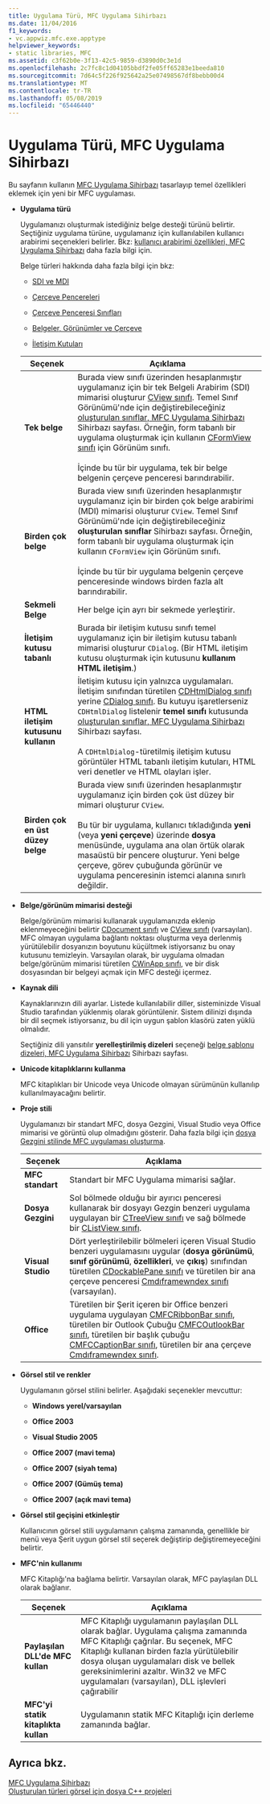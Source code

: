```yaml
---
title: Uygulama Türü, MFC Uygulama Sihirbazı
ms.date: 11/04/2016
f1_keywords:
- vc.appwiz.mfc.exe.apptype
helpviewer_keywords:
- static libraries, MFC
ms.assetid: c3f62b0e-3f13-42c5-9859-d3890d0c3e1d
ms.openlocfilehash: 2c7fc8c1d04105bbdf2fe05ff65283e1beeda810
ms.sourcegitcommit: 7d64c5f226f925642a25e07498567df8bebb00d4
ms.translationtype: MT
ms.contentlocale: tr-TR
ms.lasthandoff: 05/08/2019
ms.locfileid: "65446440"
---
```

# <a name="application-type-mfc-application-wizard"></a>Uygulama Türü, MFC Uygulama Sihirbazı

Bu sayfanın kullanın [MFC Uygulama Sihirbazı](../../mfc/reference/mfc-application-wizard.md) tasarlayıp temel özellikleri eklemek için yeni bir MFC uygulaması.

- **Uygulama türü**

  Uygulamanızı oluşturmak istediğiniz belge desteği türünü belirtir. Seçtiğiniz uygulama türüne, uygulamanız için kullanılabilen kullanıcı arabirimi seçenekleri belirler. Bkz: [kullanıcı arabirimi özellikleri, MFC Uygulama Sihirbazı](../../mfc/reference/user-interface-features-mfc-application-wizard.md) daha fazla bilgi için.

   Belge türleri hakkında daha fazla bilgi için bkz:

  - [SDI ve MDI](../../mfc/sdi-and-mdi.md)

  - [Çerçeve Pencereleri](../../mfc/frame-windows.md)

  - [Çerçeve Penceresi Sınıfları](../../mfc/frame-window-classes.md)

  - [Belgeler, Görünümler ve Çerçeve](../../mfc/documents-views-and-the-framework.md)

  - [İletişim Kutuları](../../mfc/dialog-boxes.md)

  |Seçenek|Açıklama|
  |------------|-----------------|
  |**Tek belge**|Burada view sınıfı üzerinden hesaplanmıştır uygulamanız için bir tek Belgeli Arabirim (SDI) mimarisi oluşturur [CView sınıfı](../../mfc/reference/cview-class.md). Temel Sınıf Görünümü'nde için değiştirebileceğiniz [oluşturulan sınıflar, MFC Uygulama Sihirbazı](../../mfc/reference/generated-classes-mfc-application-wizard.md) Sihirbazı sayfası. Örneğin, form tabanlı bir uygulama oluşturmak için kullanın [CFormView sınıfı](../../mfc/reference/cformview-class.md) için Görünüm sınıfı.<br /><br /> İçinde bu tür bir uygulama, tek bir belge belgenin çerçeve penceresi barındırabilir.|
  |**Birden çok belge**|Burada view sınıfı üzerinden hesaplanmıştır uygulamanız için bir birden çok belge arabirimi (MDI) mimarisi oluşturur `CView`. Temel Sınıf Görünümü'nde için değiştirebileceğiniz **oluşturulan sınıflar** Sihirbazı sayfası. Örneğin, form tabanlı bir uygulama oluşturmak için kullanın `CFormView` için Görünüm sınıfı.<br /><br /> İçinde bu tür bir uygulama belgenin çerçeve penceresinde windows birden fazla alt barındırabilir.|
  |**Sekmeli Belge**|Her belge için ayrı bir sekmede yerleştirir.|
  |**İletişim kutusu tabanlı**|Burada bir iletişim kutusu sınıfı temel uygulamanız için bir iletişim kutusu tabanlı mimarisi oluşturur `CDialog`. (Bir HTML iletişim kutusu oluşturmak için kutusunu **kullanım HTML iletişim**.)|
  |**HTML iletişim kutusunu kullanın**|İletişim kutusu için yalnızca uygulamaları. İletişim sınıfından türetilen [CDHtmlDialog sınıfı](../../mfc/reference/cdhtmldialog-class.md) yerine [CDialog sınıfı](../../mfc/reference/cdialog-class.md). Bu kutuyu işaretlerseniz `CDHtmlDialog` listelenir **temel sınıfı** kutusunda [oluşturulan sınıflar, MFC Uygulama Sihirbazı](../../mfc/reference/generated-classes-mfc-application-wizard.md) Sihirbazı sayfası.<br /><br /> A `CDHtmlDialog`-türetilmiş iletişim kutusu görüntüler HTML tabanlı iletişim kutuları, HTML veri denetler ve HTML olayları işler.|
  |**Birden çok en üst düzey belge**|Burada view sınıfı üzerinden hesaplanmıştır uygulamanız için birden çok üst düzey bir mimari oluşturur `CView`.<br /><br /> Bu tür bir uygulama, kullanıcı tıkladığında **yeni** (veya **yeni çerçeve**) üzerinde **dosya** menüsünde, uygulama ana olan örtük olarak masaüstü bir pencere oluşturur. Yeni belge çerçeve, görev çubuğunda görünür ve uygulama penceresinin istemci alanına sınırlı değildir.|

- **Belge/görünüm mimarisi desteği**

  Belge/görünüm mimarisi kullanarak uygulamanızda eklenip eklenmeyeceğini belirtir [CDocument sınıfı](../../mfc/reference/cdocument-class.md) ve [CView sınıfı](../../mfc/reference/cview-class.md) (varsayılan). MFC olmayan uygulama bağlantı noktası oluşturma veya derlenmiş yürütülebilir dosyanızın boyutunu küçültmek istiyorsanız bu onay kutusunu temizleyin. Varsayılan olarak, bir uygulama olmadan belge/görünüm mimarisi türetilen [CWinApp sınıfı](../../mfc/reference/cwinapp-class.md), ve bir disk dosyasından bir belgeyi açmak için MFC desteği içermez.

- **Kaynak dili**

  Kaynaklarınızın dili ayarlar. Listede kullanılabilir diller, sisteminizde Visual Studio tarafından yüklenmiş olarak görüntülenir. Sistem dilinizi dışında bir dil seçmek istiyorsanız, bu dil için uygun şablon klasörü zaten yüklü olmalıdır.

  Seçtiğiniz dili yansıtılır **yerelleştirilmiş dizeleri** seçeneği [belge şablonu dizeleri, MFC Uygulama Sihirbazı](../../mfc/reference/document-template-strings-mfc-application-wizard.md) Sihirbazı sayfası.

- **Unicode kitaplıklarını kullanma**

  MFC kitaplıkları bir Unicode veya Unicode olmayan sürümünün kullanılıp kullanılmayacağını belirtir.

- **Proje stili**

  Uygulamanızı bir standart MFC, dosya Gezgini, Visual Studio veya Office mimarisi ve görüntü olup olmadığını gösterir. Daha fazla bilgi için [dosya Gezgini stilinde MFC uygulaması oluşturma](../../mfc/reference/creating-a-file-explorer-style-mfc-application.md).

  |Seçenek|Açıklama|
  |------------|-----------------|
  |**MFC standart**|Standart bir MFC Uygulama mimarisi sağlar.|
  |**Dosya Gezgini**|Sol bölmede olduğu bir ayırıcı penceresi kullanarak bir dosyayı Gezgin benzeri uygulama uygulayan bir [CTreeView sınıfı](../../mfc/reference/ctreeview-class.md) ve sağ bölmede bir [CListView sınıfı](../../mfc/reference/clistview-class.md).|
  |**Visual Studio**|Dört yerleştirilebilir bölmeleri içeren Visual Studio benzeri uygulamasını uygular (**dosya görünümü**, **sınıf görünümü**, **özellikleri**, ve **çıkış**) sınıfından türetilen [CDockablePane sınıfı](../../mfc/reference/cdockablepane-class.md) ve türetilen bir ana çerçeve penceresi [Cmdıframewndex sınıfı](../../mfc/reference/cmdiframewndex-class.md) (varsayılan).|
  |**Office**|Türetilen bir Şerit içeren bir Office benzeri uygulama uygulayan [CMFCRibbonBar sınıfı](../../mfc/reference/cmfcribbonbar-class.md), türetilen bir Outlook Çubuğu [CMFCOutlookBar sınıfı](../../mfc/reference/cmfcoutlookbar-class.md), türetilen bir başlık çubuğu [CMFCCaptionBar sınıfı](../../mfc/reference/cmfccaptionbar-class.md), türetilen bir ana çerçeve [Cmdıframewndex sınıfı](../../mfc/reference/cmdiframewndex-class.md).|

- **Görsel stil ve renkler**

  Uygulamanın görsel stilini belirler. Aşağıdaki seçenekler mevcuttur:

  - **Windows yerel/varsayılan**

  - **Office 2003**

  - **Visual Studio 2005**

  - **Office 2007 (mavi tema)**

  - **Office 2007 (siyah tema)**

  - **Office 2007 (Gümüş tema)**

  - **Office 2007 (açık mavi tema)**

- **Görsel stil geçişini etkinleştir**

  Kullanıcının görsel stili uygulamanın çalışma zamanında, genellikle bir menü veya Şerit uygun görsel stil seçerek değiştirip değiştiremeyeceğini belirtir.

- **MFC'nin kullanımı**

  MFC Kitaplığı'na bağlama belirtir. Varsayılan olarak, MFC paylaşılan DLL olarak bağlanır.

  |Seçenek|Açıklama|
  |------------|-----------------|
  |**Paylaşılan DLL'de MFC kullan**|MFC Kitaplığı uygulamanın paylaşılan DLL olarak bağlar. Uygulama çalışma zamanında MFC Kitaplığı çağrılar. Bu seçenek, MFC Kitaplığı kullanan birden fazla yürütülebilir dosya oluşan uygulamaları disk ve bellek gereksinimlerini azaltır. Win32 ve MFC uygulamaları (varsayılan), DLL işlevleri çağırabilir|
  |**MFC'yi statik kitaplıkta kullan**|Uygulamanın statik MFC Kitaplığı için derleme zamanında bağlar.|

## <a name="see-also"></a>Ayrıca bkz.

[MFC Uygulama Sihirbazı](../../mfc/reference/mfc-application-wizard.md)<br/>
[Oluşturulan türleri görsel için dosya C++ projeleri](../../build/reference/file-types-created-for-visual-cpp-projects.md)
